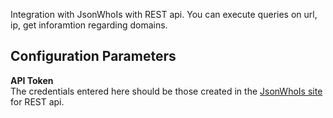 Integration with JsonWhoIs with REST api. You can execute queries on url, ip, get inforamtion regarding domains.

## Configuration Parameters

**API Token**  
The credentials entered here should be those created in the [JsonWhoIs site](https://jsonwhois.com/) for REST api.